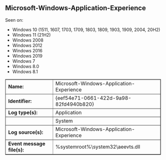 ## Microsoft-Windows-Application-Experience

Seen on:
* Windows 10 (1511, 1607, 1703, 1709, 1803, 1809, 1903, 1909, 2004, 20H2)
* Windows 11 (21H2)
* Windows 2008
* Windows 2012
* Windows 2016
* Windows 2019
* Windows 7
* Windows 8.0
* Windows 8.1

<table border="1" class="docutils">
  <tbody>
    <tr>
      <td><b>Name:</b></td>
      <td>Microsoft-Windows-Application-Experience</td>
    </tr>
    <tr>
      <td><b>Identifier:</b></td>
      <td>{eef54e71-0661-422d-9a98-82fd4940b820}</td>
    </tr>
    <tr>
      <td><b>Log type(s):</b></td>
      <td>Application</td>
    </tr>
    <tr>
      <td>&nbsp;</td>
      <td>System</td>
    </tr>
    <tr>
      <td><b>Log source(s):</b></td>
      <td>Microsoft-Windows-Application-Experience</td>
    </tr>
    <tr>
      <td><b>Event message file(s):</b></td>
      <td>%systemroot%\system32\aeevts.dll</td>
    </tr>
  </tbody>
</table>

&nbsp;

